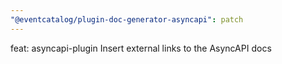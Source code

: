 ```yaml
---
"@eventcatalog/plugin-doc-generator-asyncapi": patch
---
```


feat: asyncapi-plugin Insert external links to the AsyncAPI docs
